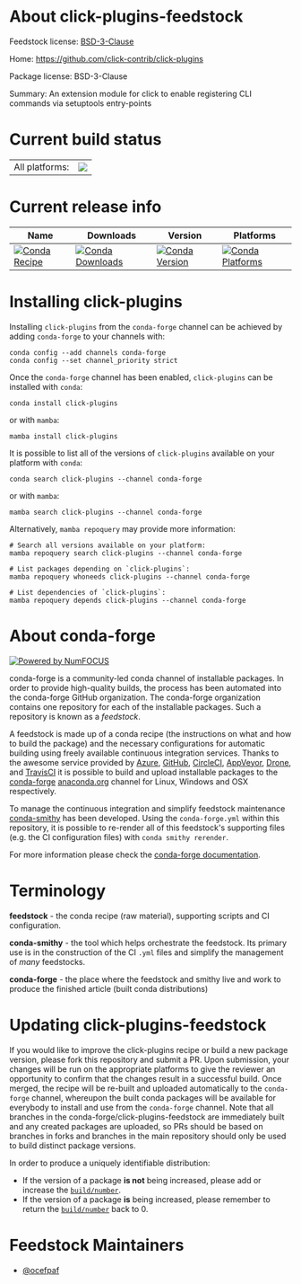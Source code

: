 About click-plugins-feedstock
=============================

Feedstock license: [BSD-3-Clause](https://github.com/conda-forge/click-plugins-feedstock/blob/main/LICENSE.txt)

Home: https://github.com/click-contrib/click-plugins

Package license: BSD-3-Clause

Summary: An extension module for click to enable registering CLI commands via setuptools entry-points

Current build status
====================


<table><tr><td>All platforms:</td>
    <td>
      <a href="https://dev.azure.com/conda-forge/feedstock-builds/_build/latest?definitionId=2827&branchName=main">
        <img src="https://dev.azure.com/conda-forge/feedstock-builds/_apis/build/status/click-plugins-feedstock?branchName=main">
      </a>
    </td>
  </tr>
</table>

Current release info
====================

| Name | Downloads | Version | Platforms |
| --- | --- | --- | --- |
| [![Conda Recipe](https://img.shields.io/badge/recipe-click--plugins-green.svg)](https://anaconda.org/conda-forge/click-plugins) | [![Conda Downloads](https://img.shields.io/conda/dn/conda-forge/click-plugins.svg)](https://anaconda.org/conda-forge/click-plugins) | [![Conda Version](https://img.shields.io/conda/vn/conda-forge/click-plugins.svg)](https://anaconda.org/conda-forge/click-plugins) | [![Conda Platforms](https://img.shields.io/conda/pn/conda-forge/click-plugins.svg)](https://anaconda.org/conda-forge/click-plugins) |

Installing click-plugins
========================

Installing `click-plugins` from the `conda-forge` channel can be achieved by adding `conda-forge` to your channels with:

```
conda config --add channels conda-forge
conda config --set channel_priority strict
```

Once the `conda-forge` channel has been enabled, `click-plugins` can be installed with `conda`:

```
conda install click-plugins
```

or with `mamba`:

```
mamba install click-plugins
```

It is possible to list all of the versions of `click-plugins` available on your platform with `conda`:

```
conda search click-plugins --channel conda-forge
```

or with `mamba`:

```
mamba search click-plugins --channel conda-forge
```

Alternatively, `mamba repoquery` may provide more information:

```
# Search all versions available on your platform:
mamba repoquery search click-plugins --channel conda-forge

# List packages depending on `click-plugins`:
mamba repoquery whoneeds click-plugins --channel conda-forge

# List dependencies of `click-plugins`:
mamba repoquery depends click-plugins --channel conda-forge
```


About conda-forge
=================

[![Powered by
NumFOCUS](https://img.shields.io/badge/powered%20by-NumFOCUS-orange.svg?style=flat&colorA=E1523D&colorB=007D8A)](https://numfocus.org)

conda-forge is a community-led conda channel of installable packages.
In order to provide high-quality builds, the process has been automated into the
conda-forge GitHub organization. The conda-forge organization contains one repository
for each of the installable packages. Such a repository is known as a *feedstock*.

A feedstock is made up of a conda recipe (the instructions on what and how to build
the package) and the necessary configurations for automatic building using freely
available continuous integration services. Thanks to the awesome service provided by
[Azure](https://azure.microsoft.com/en-us/services/devops/), [GitHub](https://github.com/),
[CircleCI](https://circleci.com/), [AppVeyor](https://www.appveyor.com/),
[Drone](https://cloud.drone.io/welcome), and [TravisCI](https://travis-ci.com/)
it is possible to build and upload installable packages to the
[conda-forge](https://anaconda.org/conda-forge) [anaconda.org](https://anaconda.org/)
channel for Linux, Windows and OSX respectively.

To manage the continuous integration and simplify feedstock maintenance
[conda-smithy](https://github.com/conda-forge/conda-smithy) has been developed.
Using the ``conda-forge.yml`` within this repository, it is possible to re-render all of
this feedstock's supporting files (e.g. the CI configuration files) with ``conda smithy rerender``.

For more information please check the [conda-forge documentation](https://conda-forge.org/docs/).

Terminology
===========

**feedstock** - the conda recipe (raw material), supporting scripts and CI configuration.

**conda-smithy** - the tool which helps orchestrate the feedstock.
                   Its primary use is in the construction of the CI ``.yml`` files
                   and simplify the management of *many* feedstocks.

**conda-forge** - the place where the feedstock and smithy live and work to
                  produce the finished article (built conda distributions)


Updating click-plugins-feedstock
================================

If you would like to improve the click-plugins recipe or build a new
package version, please fork this repository and submit a PR. Upon submission,
your changes will be run on the appropriate platforms to give the reviewer an
opportunity to confirm that the changes result in a successful build. Once
merged, the recipe will be re-built and uploaded automatically to the
`conda-forge` channel, whereupon the built conda packages will be available for
everybody to install and use from the `conda-forge` channel.
Note that all branches in the conda-forge/click-plugins-feedstock are
immediately built and any created packages are uploaded, so PRs should be based
on branches in forks and branches in the main repository should only be used to
build distinct package versions.

In order to produce a uniquely identifiable distribution:
 * If the version of a package **is not** being increased, please add or increase
   the [``build/number``](https://docs.conda.io/projects/conda-build/en/latest/resources/define-metadata.html#build-number-and-string).
 * If the version of a package **is** being increased, please remember to return
   the [``build/number``](https://docs.conda.io/projects/conda-build/en/latest/resources/define-metadata.html#build-number-and-string)
   back to 0.

Feedstock Maintainers
=====================

* [@ocefpaf](https://github.com/ocefpaf/)

